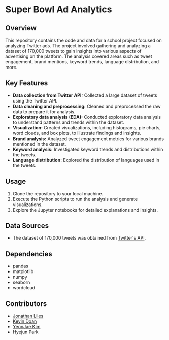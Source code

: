 # Super Bowl Ad Analytics

## Overview
This repository contains the code and data for a school project focused on analyzing Twitter ads. The project involved gathering and analyzing a dataset of 170,000 tweets to gain insights into various aspects of advertising on the platform. The analysis covered areas such as tweet engagement, brand mentions, keyword trends, language distribution, and more.

## Key Features
- **Data collection from Twitter API:** Collected a large dataset of tweets using the Twitter API.
- **Data cleaning and preprocessing:** Cleaned and preprocessed the raw data to prepare it for analysis.
- **Exploratory data analysis (EDA):** Conducted exploratory data analysis to understand patterns and trends within the dataset.
- **Visualization:** Created visualizations, including histograms, pie charts, word clouds, and box plots, to illustrate findings and insights.
- **Brand analysis:** Analyzed tweet engagement metrics for various brands mentioned in the dataset.
- **Keyword analysis:** Investigated keyword trends and distributions within the tweets.
- **Language distribution:** Explored the distribution of languages used in the tweets.

## Usage
1. Clone the repository to your local machine.
2. Execute the Python scripts to run the analysis and generate visualizations.
3. Explore the Jupyter notebooks for detailed explanations and insights.

## Data Sources
- The dataset of 170,000 tweets was obtained from [Twitter's API](https://developer.twitter.com/en/docs/twitter-api).

## Dependencies
- pandas
- matplotlib
- numpy
- seaborn
- wordcloud

## Contributors
- [Jonathan Liles](https://github.com/your_username)
- [Kevin Doan](https://github.com/kevindoan910)
- [YeonJae Kim](https://github.com/yeonkim1213)
- Hyejun Park
